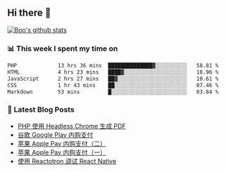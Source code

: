 ## Hi there 👋

[![Boo's github stats](https://github-readme-stats.vercel.app/api?username=0xAiKang)](https://github.com/anuraghazra/github-readme-stats)

<!-- [![Most Used Langs](https://github-readme-stats.vercel.app/api/top-langs/?username=0xAiKang)](https://github.com/anuraghazra/github-readme-stats) -->

### 📊 This week I spent my time on
<!--START_SECTION:waka-->

```txt
PHP             13 hrs 36 mins  ██████████████▓░░░░░░░░░░   58.81 %
HTML            4 hrs 23 mins   ████▓░░░░░░░░░░░░░░░░░░░░   18.96 %
JavaScript      2 hrs 27 mins   ██▓░░░░░░░░░░░░░░░░░░░░░░   10.61 %
CSS             1 hr 43 mins    ██░░░░░░░░░░░░░░░░░░░░░░░   07.46 %
Markdown        53 mins         █░░░░░░░░░░░░░░░░░░░░░░░░   03.84 %
```

<!--END_SECTION:waka-->

### 📕 Latest Blog Posts
<!-- BLOG-POST-LIST:START -->
- [PHP 使用 Headless Chrome 生成 PDF](https://www.0x2beace.com/php-uses-headless-chrome-to-generate-pdf/)
- [谷歌 Google Play 内购支付](https://www.0x2beace.com/google-in-app-purchase-payment/)
- [苹果 Apple Pay 内购支付（二）](https://www.0x2beace.com/apple-in-app-purchase-payment-2/)
- [苹果 Apple Pay 内购支付（一）](https://www.0x2beace.com/apple-in-app-purchase-payment-1/)
- [使用 Reactotron 调试 React Native](https://www.0x2beace.com/debug-react-native-using-reactotron/)
<!-- BLOG-POST-LIST:END -->


